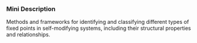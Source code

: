 ### Mini Description

Methods and frameworks for identifying and classifying different types of fixed points in self-modifying systems, including their structural properties and relationships.
